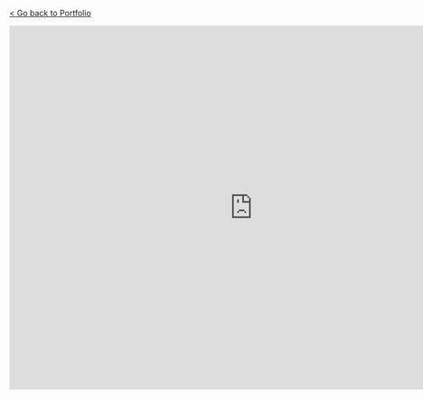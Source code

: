 
[< Go back to Portfolio](https://kibokk.github.io/portfolio/)




<iframe src="https://data.oecd.org/chart/6Se3" width="860" height="645" style="border: 0" mozallowfullscreen="true" webkitallowfullscreen="true" allowfullscreen="true"><a href="https://data.oecd.org/chart/6Se3" target="_blank">OECD Chart: General government debt, Total, % of GDP, Annual, 2018</a></iframe>

<div class="flourish-embed flourish-chart" data-src="visualisation/11721046"><script src="https://public.flourish.studio/resources/embed.js"></script></div>

<div class="flourish-embed flourish-chart" data-src="visualisation/11722177"><script src="https://public.flourish.studio/resources/embed.js"></script></div>

